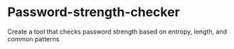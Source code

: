 # Password-strength-checker
Create a tool that checks password strength based on entropy, length, and common patterns

